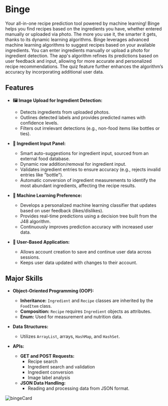 # Binge

Your all-in-one recipe prediction tool powered by machine learning! Binge helps you find recipes based on the ingredients you have, whether entered manually or uploaded via photo. The more you use it, the smarter it gets, thanks to its dynamic learning algorithms.
Binge leverages advanced machine learning algorithms to suggest recipes based on your available ingredients. You can enter ingredients manually or upload a photo for ingredient detection. The app's algorithm refines its predictions based on user feedback and input, allowing for more accurate and personalized recipe recommendations. The quiz feature further enhances the algorithm’s accuracy by incorporating additional user data.

## Features

- **🖼 Image Upload for Ingredient Detection:**
  - Detects ingredients from uploaded photos.
  - Outlines detected labels and provides predicted names with confidence levels.
  - Filters out irrelevant detections (e.g., non-food items like bottles or ties).

- **🍅 Ingredient Input Panel:**
  - Smart auto-suggestions for ingredient input, sourced from an external food database.
  - Dynamic row addition/removal for ingredient input.
  - Validates ingredient entries to ensure accuracy (e.g., rejects invalid entries like "bottle").
  - Automatic conversion of ingredient measurements to identify the most abundant ingredients, affecting the recipe results.

- **🤖 Machine Learning Preference:**
  - Develops a personalized machine learning classifier that updates based on user feedback (likes/dislikes).
  - Provides real-time predictions using a decision tree built from the J48 algorithm.
  - Continuously improves prediction accuracy with increased user data.

- **👤 User-Based Application:**
  - Allows account creation to save and continue user data across sessions.
  - Keeps user data updated with changes to their account.

## Major Skills

- **Object-Oriented Programming (OOP):**
  - **Inheritance:** `Ingredient` and `Recipe` classes are inherited by the `FoodItem` class.
  - **Composition:** `Recipe` requires `Ingredient` objects as attributes.
  - **Enum:** Used for measurement and nutrition data.

- **Data Structures:**
  - Utilizes `ArrayList`, arrays, `HashMap`, and `HashSet`.

- **APIs:**
  - **GET and POST Requests:**
    - Recipe search
    - Ingredient search and validation
    - Ingredient conversion
    - Image label analysis
  - **JSON Data Handling:**
    - Reading and processing data from JSON format.
   
![bingeCard](https://github.com/user-attachments/assets/bf41be06-9354-42fa-a3c5-0dcce5da253f)

